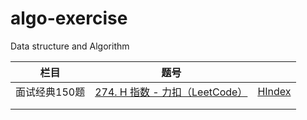 # algo-exercise
Data structure and Algorithm



| 栏目          | 题号                                                         |                                                 |
| ------------- | ------------------------------------------------------------ | ----------------------------------------------- |
| 面试经典150题 | [274. H 指数 - 力扣（LeetCode）](https://leetcode.cn/problems/h-index/description/?envType=study-plan-v2&envId=top-interview-150) | [HIndex](https://www.yuque.com/dashboard/books) |
|               |                                                              |                                                 |
|               |                                                              |                                                 |

